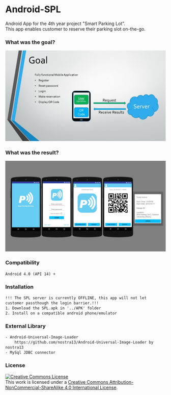 # Android-SPL
Android App for the 4th year project "Smart Parking Lot".<br/> This app enables customer to reserve their parking slot on-the-go. 
### What was the goal?
![Goal](https://github.com/CCinCapital/Android-SPL/blob/master/img/Goal.jpg)
### What was the result?
![Result](https://github.com/CCinCapital/Android-SPL/blob/master/img/Result.jpg)

### Compatibility
    Android 4.0 (API 14) +
### Installation
    !!! The SPL server is currently OFFLINE, this app will not let customer passthough the login barrier.!!!
    1. Download the SPL.apk in '../APK' folder
    2. Install on a compatible android phone/emulator
### External Library
    - Android-Universal-Image-Loader
        https://github.com/nostra13/Android-Universal-Image-Loader by nostra13
    - MySql JDBC connector
### License 
<a rel="license" href="http://creativecommons.org/licenses/by-nc-sa/4.0/"><img alt="Creative Commons License" style="border-width:0" src="https://i.creativecommons.org/l/by-nc-sa/4.0/88x31.png" /></a><br />This work is licensed under a <a rel="license" href="http://creativecommons.org/licenses/by-nc-sa/4.0/">Creative Commons Attribution-NonCommercial-ShareAlike 4.0 International License</a>.

